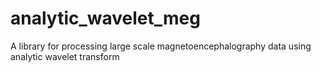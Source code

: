 # analytic_wavelet_meg
A library for processing large scale magnetoencephalography data using analytic wavelet transform
